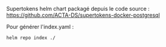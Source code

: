 Supertokens helm chart packagé depuis le code source : https://github.com/ACTA-DS/supertokens-docker-postgresql

Pour générer l'index.yaml : 
```
helm repo index ./
```